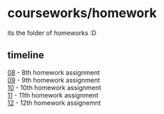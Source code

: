# courseworks/homework

its the folder of homeworks :D

## timeline

[08](08/) - 8th homework assignment<br>
[09](09/) - 9th homework assignment<br>
[10](10/) - 10th homework assignment<br>
[11](11/) - 11th homework assignment<br>
[12](12/) - 12th homework assignemnt
